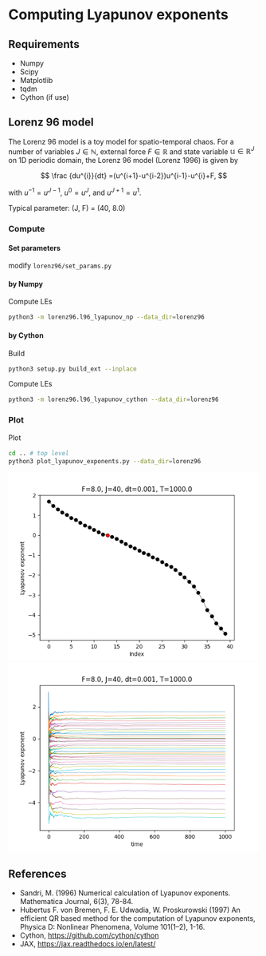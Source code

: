 # Computing Lyapunov exponents

## Requirements
- Numpy
- Scipy
- Matplotlib
- tqdm
- Cython (if use)
<!-- - JAX (if use) -->

## Lorenz 96 model
The Lorenz 96 model is a toy model for spatio-temporal chaos.
For a number of variables $J \in \mathbb{N}$, external force $F \in \mathbb{R}$ and state variable $\mathbb{u} \in \mathbb{R}^J$ on 1D periodic domain, the Lorenz 96 model (Lorenz 1996) is given by

$$ \frac {du^{i}}{dt} =(u^{i+1}-u^{i-2})u^{i-1}-u^{i}+F, $$

with $u^{-1} = u^{J-1}$, $u^0 = u^J$, and $u^{J+1} = u^1$.

Typical parameter: (J, F) = (40, 8.0)

### Compute
#### Set parameters
modify `lorenz96/set_params.py`

#### by Numpy
Compute LEs
```sh
python3 -m lorenz96.l96_lyapunov_np --data_dir=lorenz96
```

#### by Cython
Build
```sh
python3 setup.py build_ext --inplace
```

Compute LEs
```sh
python3 -m lorenz96.l96_lyapunov_cython --data_dir=lorenz96
```
<!-- 
#### by JAX
Compute LEs
```sh
python3 l96_lyapunov_jnp.py
``` -->

### Plot
Plot
```sh
cd .. # top level
python3 plot_lyapunov_exponents.py --data_dir=lorenz96
```

![LE](https://github.com/KotaTakeda/lyapunov/blob/main/lorenz96/lyapunov_exponents.png)
![LE_t](https://github.com/KotaTakeda/lyapunov/blob/main/lorenz96/lyapunov_exponents_t.png)



## References
- Sandri, M. (1996) Numerical calculation of Lyapunov exponents. Mathematica Journal, 6(3), 78-84.
- Hubertus F. von Bremen, F. E. Udwadia, W. Proskurowski (1997) An efficient QR based method for the computation of Lyapunov exponents, Physica D: Nonlinear Phenomena, Volume 101(1–2), 1-16.
- Cython, https://github.com/cython/cython
- JAX, https://jax.readthedocs.io/en/latest/
